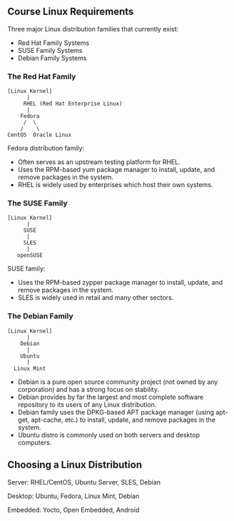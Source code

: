 ## Course Linux Requirements

Three major Linux distribution families that currently exist:
- Red Hat Family Systems
- SUSE Family Systems
- Debian Family Systems

### The Red Hat Family

```
[Linux Kernel]
      |
     RHEL (Red Hat Enterprise Linux)
      |
    Fedora
     /  \
    /    \
CentOS  Oracle Linux
```

Fedora distribution family:
- Often serves as an upstream testing platform for RHEL.
- Uses the RPM-based yum package manager to install, update, and remove packages in the system.
- RHEL is widely used by enterprises which host their own systems.

### The SUSE Family

```
[Linux Kernel]
      |
     SUSE
      |
     SLES
      |
   openSUSE
```

SUSE family:
- Uses the RPM-based zypper package manager to install, update, and remove packages in the system.
- SLES is widely used in retail and many other sectors.

### The Debian Family

```
[Linux Kernel]
      |
    Debian
      |
    Ubuntu
      |
  Linux Mint
```

- Debian is a pure open source community project (not owned by any corporation) and has a strong focus on stability.
- Debian provides by far the largest and most complete software repository to its users of any Linux distribution.
- Debian family uses the DPKG-based APT package manager (using apt-get, apt-cache, etc.) to install, update, and remove packages in the system.
- Ubuntu distro is commonly used on both servers and desktop computers.

## Choosing a Linux Distribution

Server: RHEL/CentOS, Ubuntu Server, SLES, Debian

Desktop: Ubuntu, Fedora, Linux Mint, Debian

Embedded: Yocto, Open Embedded, Android

